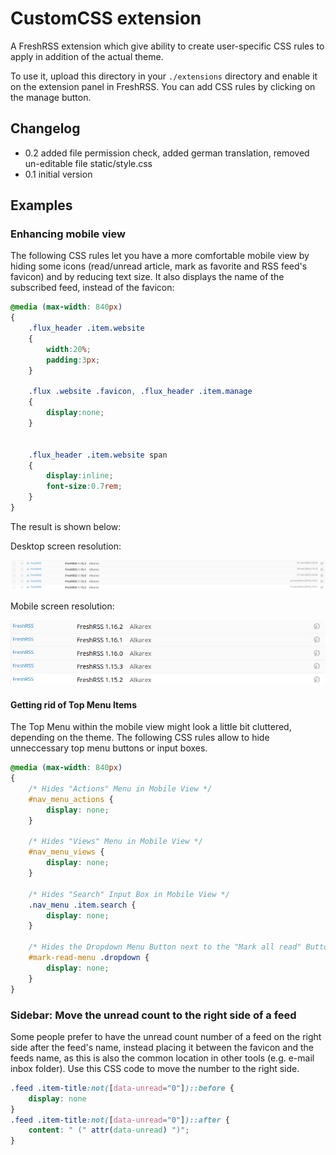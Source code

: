# CustomCSS extension

A FreshRSS extension which give ability to create user-specific CSS rules to apply in addition of the actual theme.

To use it, upload this directory in your `./extensions` directory and enable it on the extension panel in FreshRSS. You can add CSS rules by clicking on the manage button.

## Changelog

- 0.2 added file permission check, added german translation, removed un-editable file static/style.css
- 0.1 initial version

## Examples

### Enhancing mobile view

The following CSS rules let you have a more comfortable mobile view by hiding some icons (read/unread article, mark as favorite and RSS feed's favicon) and by reducing text size. It also displays the name of the subscribed feed, instead of the favicon:

```css
@media (max-width: 840px) 
{
	.flux_header .item.website
	{
		width:20%;
		padding:3px;
	}

	.flux .website .favicon, .flux_header .item.manage
	{
		display:none;
	}
	
	
	.flux_header .item.website span
	{
		display:inline;
		font-size:0.7rem;
	}
}
```

The result is shown below:

Desktop screen resolution:

![Desktop](desktop_resolution.png)

Mobile screen resolution:

![Mobile](mobile_resolution.png)  

#### Getting rid of Top Menu Items

The Top Menu within the mobile view might look a little bit cluttered, depending on the theme. The following CSS rules allow to hide unneccessary top menu buttons or input boxes.
```css
@media (max-width: 840px) 
{
    /* Hides "Actions" Menu in Mobile View */
    #nav_menu_actions {
        display: none;
    }
    
    /* Hides "Views" Menu in Mobile View */
    #nav_menu_views {
        display: none;
    }
    
    /* Hides "Search" Input Box in Mobile View */
    .nav_menu .item.search {
        display: none;
    }
    
    /* Hides the Dropdown Menu Button next to the "Mark all read" Button in Mobile View */
    #mark-read-menu .dropdown {
        display: none;
    }
}
```

### Sidebar: Move the unread count to the right side of a feed
Some people prefer to have the unread count number of a feed on the right side after the feed's name, instead placing it between the favicon and the feeds name, as this is also the common location in other tools (e.g. e-mail inbox folder). Use this CSS code to move the number to the right side.
```css
.feed .item-title:not([data-unread="0"])::before {
    display: none
}
.feed .item-title:not([data-unread="0"])::after {
    content: " (" attr(data-unread) ")";
}
```
